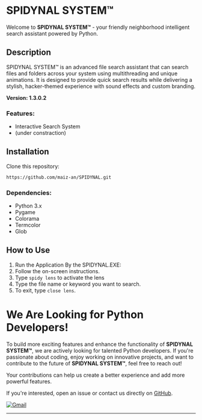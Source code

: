 # SPIDYNAL SYSTEM™ 

Welcome to **SPIDYNAL SYSTEM™** - your friendly neighborhood intelligent search assistant powered by Python.

## Description
SPIDYNAL SYSTEM™   is an advanced file search assistant that can search files and folders across your system using multithreading and unique animations. It is designed to provide quick search results while delivering a stylish, hacker-themed experience with sound effects and custom branding.

**Version: 1.3.0.2**

### Features:
- Interactive Search System
- (under constraction)



## Installation
Clone this repository:
```bash
https://github.com/maiz-an/SPIDYNAL.git
```


### Dependencies:
- Python 3.x
- Pygame
- Colorama
- Termcolor
- Glob

## How to Use
1. Run the Application By the SPIDYNAL.EXE:
2. Follow the on-screen instructions.
3. Type `spidy lens` to activate the lens
4. Type the file name or keyword you want to search.
5. To exit, type `close lens`.

# We Are Looking for Python Developers!

To build more exciting features and enhance the functionality of **SPIDYNAL SYSTEM™**, we are actively looking for talented Python developers. If you're passionate about coding, enjoy working on innovative projects, and want to contribute to the future of **SPIDYNAL SYSTEM™**, feel free to reach out!

Your contributions can help us create a better experience and add more powerful features.

If you're interested, open an issue or contact us directly on [GitHub](https://github.com/maiz-an).

<a href="mailto:mohamedmaizanmunas@outlook.com"><img src="https://img.shields.io/badge/Gmail-Contact%20Us-D14836?style=for-the-badge&logo=gmail&logoColor=white" alt="Gmail"></a>

---
